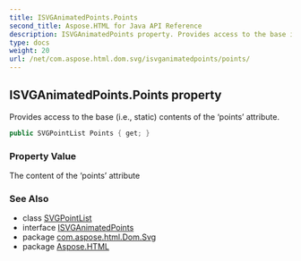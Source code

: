 ```yaml
---
title: ISVGAnimatedPoints.Points
second_title: Aspose.HTML for Java API Reference
description: ISVGAnimatedPoints property. Provides access to the base i.e. static contents of the points attribute
type: docs
weight: 20
url: /net/com.aspose.html.dom.svg/isvganimatedpoints/points/
---
```

## ISVGAnimatedPoints.Points property

Provides access to the base (i.e., static) contents of the ‘points’ attribute.

```java
public SVGPointList Points { get; }
```

### Property Value

The content of the ‘points’ attribute

### See Also

* class [SVGPointList](../../../com.aspose.html.dom.svg.datatypes/svgpointlist/)
* interface [ISVGAnimatedPoints](../)
* package [com.aspose.html.Dom.Svg](../../isvganimatedpoints/)
* package [Aspose.HTML](../../../)
